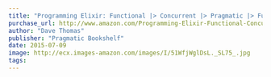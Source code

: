 ```yaml
---
title: "Programming Elixir: Functional |> Concurrent |> Pragmatic |> Fun"
purchase_url: http://www.amazon.com/Programming-Elixir-Functional-Concurrent-Pragmatic/dp/1937785580%3FSubscriptionId%3DAKIAIVZLK2PABGQI2KAQ%26tag%3Deverrail-20%26linkCode%3Dxm2%26camp%3D2025%26creative%3D165953%26creativeASIN%3D1937785580
author: "Dave Thomas"
publisher: "Pragmatic Bookshelf"
date: 2015-07-09
image: http://ecx.images-amazon.com/images/I/51WfjWglDsL._SL75_.jpg
tags:
---
```



